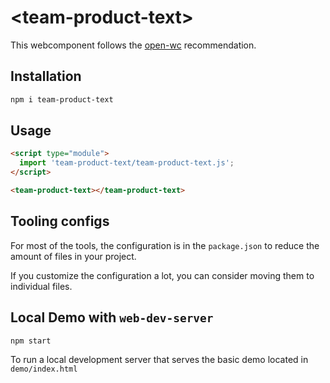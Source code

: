# \<team-product-text>

This webcomponent follows the [open-wc](https://github.com/open-wc/open-wc) recommendation.

## Installation
```bash
npm i team-product-text
```

## Usage
```html
<script type="module">
  import 'team-product-text/team-product-text.js';
</script>

<team-product-text></team-product-text>
```



## Tooling configs

For most of the tools, the configuration is in the `package.json` to reduce the amount of files in your project.

If you customize the configuration a lot, you can consider moving them to individual files.

## Local Demo with `web-dev-server`
```bash
npm start
```
To run a local development server that serves the basic demo located in `demo/index.html`
